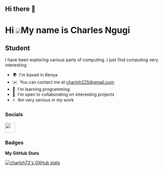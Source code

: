 ## Hi there 👋

<!--
**Charloh72/Charloh72** is a ✨ _special_ ✨ repository because its `README.md` (this file) appears on your GitHub profile.

Here are some ideas to get you started:

- 🔭 I’m currently working on ...
- 🌱 I’m currently learning ...
- 👯 I’m looking to collaborate on ...
- 🤔 I’m looking for help with ...
- 💬 Ask me about ...
- 📫 How to reach me: ...
- 😄 Pronouns: ...
- ⚡ Fun fact: ...
-->
Hi ![](https://user-images.githubusercontent.com/18350557/176309783-0785949b-9127-417c-8b55-ab5a4333674e.gif)My name is Charles Ngugi
=====================================================================================================================================

Student
-------

I have been exploring various parts of computing .I just find computing very interesting

* 🌍  I'm based in Kenya
* ✉️  You can contact me at [charloh225@gmail.com](mailto:charloh225@gmail.com)
* 🧠  I'm learning programming
* 🤝  I'm open to collaborating on interesting projects
* ⚡  Am very serious in my work


### Socials

<p align="left"> <a href="https://www.github.com/charloh72" target="_blank" rel="noreferrer"> <picture> <source media="(prefers-color-scheme: dark)" srcset="https://raw.githubusercontent.com/danielcranney/readme-generator/main/public/icons/socials/github-dark.svg" /> <source media="(prefers-color-scheme: light)" srcset="https://raw.githubusercontent.com/danielcranney/readme-generator/main/public/icons/socials/github.svg" /> <img src="https://raw.githubusercontent.com/danielcranney/readme-generator/main/public/icons/socials/github.svg" width="32" height="32" /> </picture> </a></p>

### Badges

<b>My GitHub Stats</b>

<a href="http://www.github.com/charloh72"><img src="https://github-readme-stats.vercel.app/api?username=charloh72&show_icons=true&hide=&count_private=true&title_color=6366f1&text_color=ffffff&icon_color=ef4444&bg_color=000000&hide_border=true&show_icons=true" alt="charloh72's GitHub stats" /></a>
